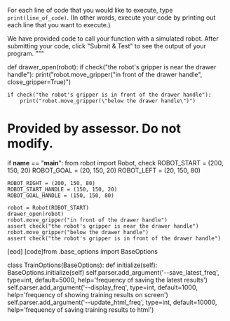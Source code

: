 

For each line of code that you would like to execute, type `print(line_of_code)`.
(In other words, execute your code by printing out each line that you want to
execute.)

We have provided code to call your function with a simulated robot.
After submitting your code, click "Submit & Test" to see the output of your
program.
"""

def drawer_open(robot):
    if check("the robot's gripper is near the drawer handle"):
        print("robot.move_gripper(\"in front of the drawer handle\", close_gripper=True)")

    if check("the robot's gripper is in front of the drawer handle"):
        print("robot.move_gripper(\"below the drawer handle\")")


# Provided by assessor. Do not modify.
if __name__ == "__main__":
    from robot import Robot, check
    ROBOT_START = (200, 150, 20)
    ROBOT_GOAL = (20, 150, 20)
    ROBOT_LEFT = (20, 150, 80)

    ROBOT_RIGHT = (200, 150, 80)
    ROBOT_START_HANDLE = (150, 150, 20)
    ROBOT_GOAL_HANDLE = (150, 150, 80)

    robot = Robot(ROBOT_START)
    drawer_open(robot)
    robot.move_gripper("in front of the drawer handle")
    assert check("the robot's gripper is near the drawer handle")
    robot.move_gripper("below the drawer handle")
    assert check("the robot's gripper is in front of the drawer handle")
[eod] [code]from .base_options import BaseOptions


class TrainOptions(BaseOptions):
    def initialize(self):
        BaseOptions.initialize(self)
        self.parser.add_argument('--save_latest_freq', type=int, default=5000, help='frequency of saving the latest results')
        self.parser.add_argument('--display_freq', type=int, default=1000, help='frequency of showing training results on screen')
        self.parser.add_argument('--update_html_freq', type=int, default=10000, help='frequency of saving training results to html')
